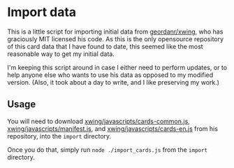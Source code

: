 # Import data

This is a little script for importing initial data from [geordanr/xwing](https://github.com/geordanr/xwing), who has
graciously MIT licensed his code. As this is the only opensource repository of this card data that I have found to date,
this seemed like the most reasonable way to get my initial data.

I'm keeping this script around in case I either need to perform updates, or to help anyone else who wants to use his
data as opposed to my modified version. (Also, it took about a day to write, and I like preserving my work.)

## Usage

You will need to download [xwing/javascripts/cards-common.js](https://github.com/geordanr/xwing/raw/master/javascripts/cards-common.js),
[xwing/javascripts/manifest.js](https://github.com/geordanr/xwing/raw/master/javascripts/manifest.js), and
[xwing/javascripts/cards-en.js](https://github.com/geordanr/xwing/raw/master/javascripts/cards-en.js) from his
repository, into the `import` directory.

Once you do that, simply run `node ./import_cards.js` from the `import` directory.